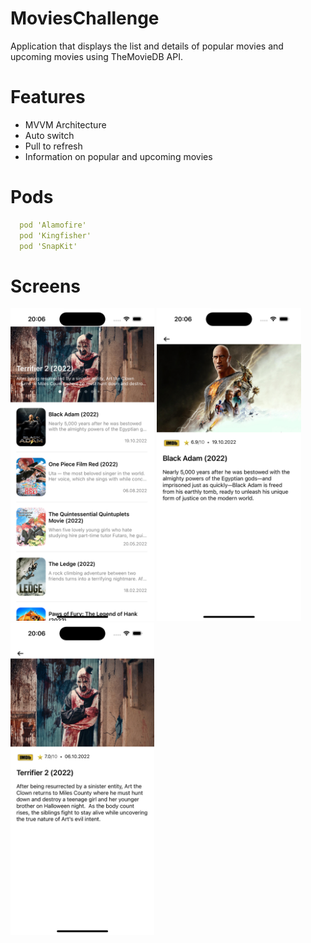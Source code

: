 # MoviesChallenge

Application that displays the list and details of popular movies and upcoming movies using TheMovieDB API.

# Features
* MVVM Architecture
* Auto switch
* Pull to refresh
* Information on popular and upcoming movies

# Pods

```yaml
  pod 'Alamofire'
  pod 'Kingfisher'
  pod 'SnapKit'
```

# Screens
<img height = 500 width = full src="images/1.png">  <img height = 500 width = full src="images/2.png"> <img height = 500 width = full src="images/3.png">
